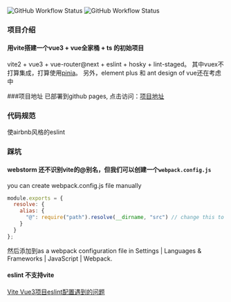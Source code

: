 ![GitHub Workflow Status](https://img.shields.io/github/workflow/status/tyler4400/vite-learn/lint?label=lint)
![GitHub Workflow Status](https://img.shields.io/github/workflow/status/tyler4400/vite-learn/deploy_gitHub_pages)

### 项目介绍
#### 用vite搭建一个vue3 + vue全家桶 + ts 的初始项目
vite2 + vue3 + vue-router@next + eslint + hosky + lint-staged。
其中vuex不打算集成，打算使用[pinia](https://github.com/posva/pinia)。
另外，element plus 和 ant design of vue还在考虑中

###项目地址
已部署到github pages, 点击访问：[项目地址](https://tyler4400.github.io/vite-learn/)

### 代码规范
使airbnb风格的eslint


### 踩坑
#### webstorm 还不识别vite的@别名，但我们可以创建一个`webpack.config.js`
 you can create webpack.config.js file manually
```js
module.exports = {
  resolve: {
    alias: {
      "@": require("path").resolve(__dirname, "src") // change this to your folder path
    }
  }
};
```
然后添加到as a webpack configuration file in Settings | Languages & Frameworks | JavaScript | Webpack.

#### eslint 不支持vite
[Vite Vue3项目eslint配置遇到的问题](https://www.cnblogs.com/Jingge/p/14927175.html)
